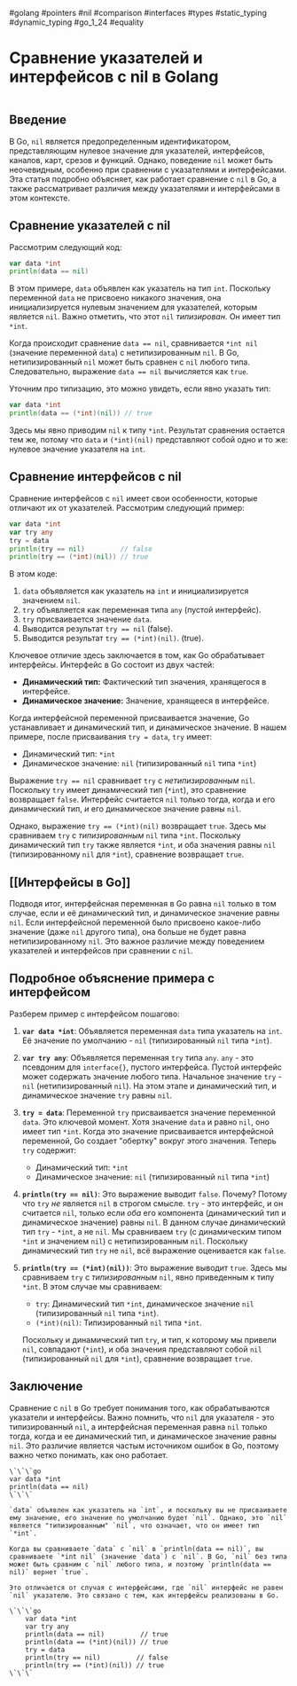 #golang #pointers #nil #comparison #interfaces #types #static_typing #dynamic_typing #go_1_24 #equality

# Сравнение указателей и интерфейсов с nil в Golang

```table-of-contents
```

## Введение

В Go, `nil` является предопределенным идентификатором, представляющим нулевое значение для указателей, интерфейсов, каналов, карт, срезов и функций. Однако, поведение `nil` может быть неочевидным, особенно при сравнении с указателями и интерфейсами. Эта статья подробно объясняет, как работает сравнение с `nil` в Go, а также рассматривает различия между указателями и интерфейсами в этом контексте.

## Сравнение указателей с nil

Рассмотрим следующий код:

```go
var data *int
println(data == nil)
```

В этом примере, `data` объявлен как указатель на тип `int`. Поскольку переменной `data` не присвоено никакого значения, она инициализируется нулевым значением для указателей, которым является `nil`. Важно отметить, что этот `nil` *типизирован*. Он имеет тип `*int`.

Когда происходит сравнение `data == nil`, сравнивается `*int nil` (значение переменной `data`) с нетипизированным `nil`. В Go, нетипизированный `nil` может быть сравнен с `nil` любого типа. Следовательно, выражение `data == nil` вычисляется как `true`.

Уточним про типизацию, это можно увидеть, если явно указать тип:

```go
var data *int
println(data == (*int)(nil)) // true
```

Здесь мы явно приводим `nil` к типу `*int`. Результат сравнения остается тем же, потому что `data` и `(*int)(nil)` представляют собой одно и то же: нулевое значение указателя на `int`.

## Сравнение интерфейсов с nil

Сравнение интерфейсов с `nil` имеет свои особенности, которые отличают их от указателей. Рассмотрим следующий пример:

```go
var data *int
var try any
try = data
println(try == nil)         // false
println(try == (*int)(nil)) // true
```

В этом коде:

1.  `data` объявляется как указатель на `int` и инициализируется значением `nil`.
2.  `try` объявляется как переменная типа `any` (пустой интерфейс).
3.  `try` присваивается значение `data`.
4.   Выводится результат `try == nil` (false).
5.   Выводится результат `try == (*int)(nil)`. (true).

Ключевое отличие здесь заключается в том, как Go обрабатывает интерфейсы. Интерфейс в Go состоит из двух частей:

*   **Динамический тип:** Фактический тип значения, хранящегося в интерфейсе.
*   **Динамическое значение:** Значение, хранящееся в интерфейсе.

Когда интерфейсной переменной присваивается значение, Go устанавливает и динамический тип, и динамическое значение. В нашем примере, после присваивания `try = data`, `try` имеет:

*   Динамический тип: `*int`
*   Динамическое значение: `nil` (типизированный `nil` типа `*int`)

Выражение `try == nil` сравнивает `try` с *нетипизированным* `nil`. Поскольку `try` имеет динамический тип (`*int`), это сравнение возвращает `false`. Интерфейс считается `nil` только тогда, когда и его динамический тип, *и* его динамическое значение равны `nil`.

Однако, выражение `try == (*int)(nil)` возвращает `true`. Здесь мы сравниваем `try` с *типизированным* `nil` типа `*int`. Поскольку динамический тип `try` также является `*int`, и оба значения равны `nil` (типизированному `nil` для `*int`), сравнение возвращает `true`.

## [[Интерфейсы в Go]]

Подводя итог, интерфейсная переменная в Go равна `nil` только в том случае, если и её динамический тип, и динамическое значение равны `nil`. Если интерфейсной переменной было присвоено какое-либо значение (даже `nil` другого типа), она больше не будет равна нетипизированному `nil`.  Это важное различие между поведением указателей и интерфейсов при сравнении с `nil`.

## Подробное объяснение примера с интерфейсом

Разберем пример с интерфейсом пошагово:

1.  **`var data *int`**: Объявляется переменная `data` типа указатель на `int`.  Её значение по умолчанию - `nil` (типизированный `nil` типа `*int`).

2.  **`var try any`**: Объявляется переменная `try` типа `any`. `any` - это псевдоним для `interface{}`, пустого интерфейса. Пустой интерфейс может содержать значение любого типа.  Начальное значение `try` - `nil` (нетипизированный `nil`).  На этом этапе и динамический тип, и динамическое значение `try` равны `nil`.

3.  **`try = data`**: Переменной `try` присваивается значение переменной `data`.  Это ключевой момент.  Хотя значение `data` и равно `nil`, оно имеет тип `*int`.  Когда это значение присваивается интерфейсной переменной, Go создает "обертку" вокруг этого значения.  Теперь `try` содержит:
    *   Динамический тип: `*int`
    *   Динамическое значение: `nil` (типизированный `nil` типа `*int`)

4.  **`println(try == nil)`**: Это выражение выводит `false`.  Почему?  Потому что `try` *не* является `nil` в строгом смысле.  `try` - это интерфейс, и он считается `nil`, только если *оба* его компонента (динамический тип и динамическое значение) равны `nil`.  В данном случае динамический тип `try` - `*int`, а не `nil`.  Мы сравниваем `try` (с динамическим типом `*int` и значением `nil`) с нетипизированным `nil`.  Поскольку динамический тип `try` не `nil`, всё выражение оценивается как `false`.

5.  **`println(try == (*int)(nil))`**: Это выражение выводит `true`.  Здесь мы сравниваем `try` с *типизированным* `nil`, явно приведенным к типу `*int`.  В этом случае мы сравниваем:
    *   `try`: Динамический тип `*int`, динамическое значение `nil` (типизированный `nil` типа `*int`).
    *   `(*int)(nil)`: Типизированный `nil` типа `*int`.

    Поскольку и динамический тип `try`, и тип, к которому мы привели `nil`, совпадают (`*int`), и оба значения представляют собой `nil` (типизированный `nil` для `*int`), сравнение возвращает `true`.

## Заключение

Сравнение с `nil` в Go требует понимания того, как обрабатываются указатели и интерфейсы.  Важно помнить, что `nil` для указателя - это типизированный `nil`, а интерфейсная переменная равна `nil` только тогда, когда и ее динамический тип, и динамическое значение равны `nil`. Это различие является частым источником ошибок в Go, поэтому важно четко понимать, как оно работает.

```old
\`\`\`go
var data *int
println(data == nil)
\`\`\`

`data` объявлен как указатель на `int`, и поскольку вы не присваиваете ему значение, его значение по умолчанию будет `nil`. Однако, это `nil` является "типизированным" `nil`, что означает, что он имеет тип `*int`.

Когда вы сравниваете `data` с `nil` в `println(data == nil)`, вы сравниваете `*int nil` (значение `data`) с `nil`. В Go, `nil` без типа может быть сравним с `nil` любого типа, и поэтому `println(data == nil)` вернет `true`.

Это отличается от случая с интерфейсами, где `nil` интерфейс не равен `nil` указателю. Это связано с тем, как интерфейсы реализованы в Go.

\`\`\`go
	var data *int
	var try any
	println(data == nil)         // true
	println(data == (*int)(nil)) // true
	try = data
	println(try == nil)         // false
	println(try == (*int)(nil)) // true
\`\`\`

```